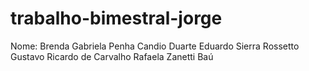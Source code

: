 # trabalho-bimestral-jorge

Nome: 
Brenda Gabriela Penha Candio Duarte
Eduardo Sierra Rossetto
Gustavo Ricardo de Carvalho
Rafaela Zanetti Baú
